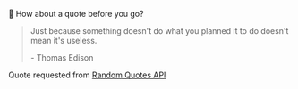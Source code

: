 📣 How about a quote before you go?

> Just because something doesn't do what you planned it to do doesn't mean it's useless.
>
> <p>- Thomas Edison</p>

Quote requested from [Random Quotes API](https://github.com/lukePeavey/quotable)
